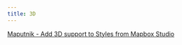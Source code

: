 ```yaml
---
title: 3D
---
```


[Maputnik - Add 3D support to Styles from Mapbox Studio](https://www.youtube.com/watch?v=HQHI75hu0NM)